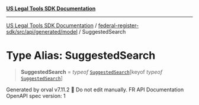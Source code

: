 [**US Legal Tools SDK Documentation**](../../../../../../README.md)

***

[US Legal Tools SDK Documentation](../../../../../../README.md) / [federal-register-sdk/src/api/generated/model](../README.md) / SuggestedSearch

# Type Alias: SuggestedSearch

> **SuggestedSearch** = *typeof* [`SuggestedSearch`](../variables/SuggestedSearch.md)\[keyof *typeof* [`SuggestedSearch`](../variables/SuggestedSearch.md)\]

Generated by orval v7.11.2 🍺
Do not edit manually.
FR API Documentation
OpenAPI spec version: 1
